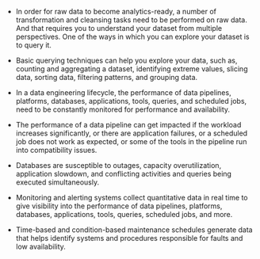 - In order for raw data to become analytics-ready, a number of transformation and cleansing tasks need to be performed on raw data. And that requires you to understand your dataset from multiple perspectives. One of the ways in which you can explore your dataset is to query it. 

- Basic querying techniques can help you explore your data, such as, counting and aggregating a dataset, identifying extreme values, slicing data, sorting data, filtering patterns, and grouping data.

- In a data engineering lifecycle, the performance of data pipelines, platforms, databases, applications, tools, queries, and scheduled jobs, need to be constantly monitored for performance and availability. 

- The performance of a data pipeline can get impacted if the workload increases significantly, or there are application failures, or a scheduled job does not work as expected, or some of the tools in the pipeline run into compatibility issues. 

- Databases are susceptible to outages, capacity overutilization, application slowdown, and conflicting activities and queries being executed simultaneously. 

- Monitoring and alerting systems collect quantitative data in real time to give visibility into the performance of data pipelines, platforms, databases, applications, tools, queries, scheduled jobs, and more.

- Time-based and condition-based maintenance schedules generate data that helps identify systems and procedures responsible for faults and low availability.
